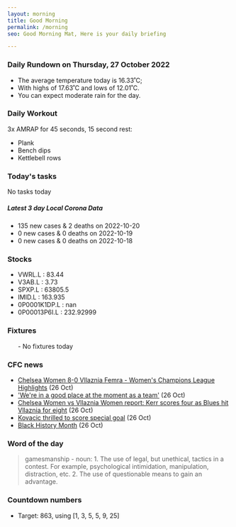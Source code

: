 ```yaml
---
layout: morning
title: Good Morning
permalink: /morning
seo: Good Morning Mat, Here is your daily briefing

---
```


<!-- weather_marker starts -->
### Daily Rundown on Thursday, 27 October 2022

- The average temperature today is 16.33˚C;
- With highs of 17.63˚C and lows of 12.01˚C.
- You can expect moderate rain for the day.

<!-- weather_marker ends -->

### Daily Workout
<!-- workout_marker starts -->
3x AMRAP for 45 seconds, 15 second rest:

- Plank
- Bench dips
- Kettlebell rows

<!-- workout_marker ends -->

### Today's tasks
<!-- task_marker starts -->
No tasks today
<!-- task_marker ends -->

<!-- c19_marker starts -->
##### Latest 3 day Local Corona Data

- 135 new cases & 2 deaths on 2022-10-20
- 0 new cases & 0 deaths on 2022-10-19
- 0 new cases & 0 deaths on 2022-10-18

<!-- c19_marker ends -->

### Stocks

<!-- stocks_marker starts -->

- VWRL.L : 83.44
- V3AB.L : 3.73
- SPXP.L : 63805.5
- IMID.L : 163.935
- 0P0001K1DP.L : nan
- 0P00013P6I.L : 232.92999

<!-- stocks_marker ends -->

### Fixtures

<!-- sports_marker starts -->

<ul>
- No fixtures today</ul>

<!-- sports_marker ends -->

### CFC news

<!-- cfc_marker starts -->
- [Chelsea Women 8-0 Vllaznia Femra - Women's Champions League Highlights](https://chelseafc.com/en/video/chelsea-women-vs-vllaznia-femra-2-min-highlights-web-app) (26 Oct)
- ['We're in a good place at the moment as a team'](https://chelseafc.com/en/video/were-in-a-good-place-at-the-moment-as-a-team) (26 Oct)
- [Chelsea Women vs Vllaznia Women report: Kerr scores four as Blues hit Vllaznia for eight](https://chelseafc.com/en/news/article/chelsea-women-vs-vllaznia-women-report-kerr-scores-four-as-blues-hit) (26 Oct)
- [Kovacic thrilled to score special goal](https://chelseafc.com/en/news/article/kovacic-thrilled-to-score-special-goal) (26 Oct)
- [Black History Month](https://chelseafc.com/en/video/black-history-month) (26 Oct)

<!-- cfc_marker ends -->

### Word of the day
<!-- word_marker starts -->

 > gamesmanship - noun: 1. The use of legal, but unethical, tactics in a contest. For example, psychological intimidation, manipulation, distraction, etc. 2. The use of questionable means to gain an advantage.

<!-- word_marker ends -->

### Countdown numbers
<!-- game_marker starts -->

- Target: 863, using [1, 3, 5, 5, 9, 25]

<!-- game_marker ends -->